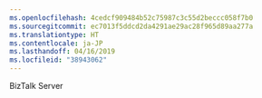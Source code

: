 ```yaml
---
ms.openlocfilehash: 4cedcf909484b52c75987c3c55d2beccc058f7b0
ms.sourcegitcommit: ec7013f5ddcd2da4291ae29ac28f965d89aa277a
ms.translationtype: HT
ms.contentlocale: ja-JP
ms.lasthandoff: 04/16/2019
ms.locfileid: "38943062"
---
```

BizTalk Server